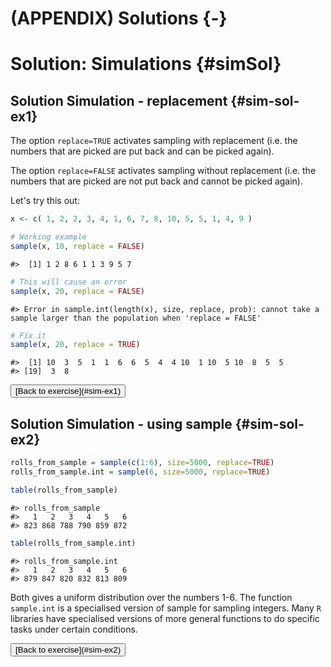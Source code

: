 # (APPENDIX) Solutions {-}

# Solution: Simulations {#simSol}

## Solution Simulation - replacement {#sim-sol-ex1}

The option `replace=TRUE` activates sampling with replacement (i.e. the numbers that are picked are put back and can be picked again).

The option `replace=FALSE` activates sampling without replacement (i.e. the numbers that are picked are not put back and cannot be picked again).

Let's try this out:


```{.r .numberLines}
x <- c( 1, 2, 2, 3, 4, 1, 6, 7, 8, 10, 5, 5, 1, 4, 9 )

# Working example
sample(x, 10, replace = FALSE)
```

``` bg-info
#>  [1] 1 2 8 6 1 1 3 9 5 7
```

```{.r .numberLines}
# This will cause an error
sample(x, 20, replace = FALSE)
```

```
#> Error in sample.int(length(x), size, replace, prob): cannot take a sample larger than the population when 'replace = FALSE'
```

```{.r .numberLines}
# Fix it
sample(x, 20, replace = TRUE)
```

``` bg-info
#>  [1] 10  3  5  1  1  6  6  5  4  4 10  1 10  5 10  8  5  5
#> [19]  3  8
```

<button class="button">
  [Back to exercise](#sim-ex1)
</button>

## Solution Simulation - using sample {#sim-sol-ex2}



```{.r .numberLines}
rolls_from_sample = sample(c(1:6), size=5000, replace=TRUE)
rolls_from_sample.int = sample(6, size=5000, replace=TRUE)

table(rolls_from_sample)
```

``` bg-info
#> rolls_from_sample
#>   1   2   3   4   5   6 
#> 823 868 788 790 859 872
```


```{.r .numberLines}
table(rolls_from_sample.int)
```

``` bg-info
#> rolls_from_sample.int
#>   1   2   3   4   5   6 
#> 879 847 820 832 813 809
```

Both gives a uniform distribution over the numbers 1-6. The function `sample.int` is a specialised version of sample for sampling integers. Many `R` libraries have specialised versions of more general functions to do specific tasks under certain conditions.

<button class="button">
  [Back to exercise](#sim-ex2)
</button>
